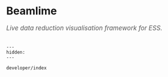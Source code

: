 # Beamlime

<span style="font-size:1.2em;font-style:italic;color:#5a5a5a">
  Live data reduction visualisation framework for ESS.
  </br></br>
</span>

```{toctree}
---
hidden:
---

developer/index
```
